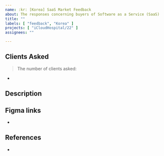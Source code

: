 ```yaml
---
name: :kr: [Korea] SaaS Market Feedback
about: The responses concerning buyers of Software as a Service (SaaS) in the Indian market.
title: ""
labels: [ "feedback", "Korea" ]
projects: [ "iCloudHospital/22" ]
assignees: ""

---
```


## Clients Asked

<!-- e.g.

> The number of clients inquired: 6

* Rex hospitals
* RKR Dental
* Megha Hospitals 

--> 

> The number of clients asked:

*

## Description

## Figma links

*

## References

<!--
  Please specify related issues and provide helpful links.
  Add sub-issues if the main issue can be divided into smaller tasks.
-->

* 

